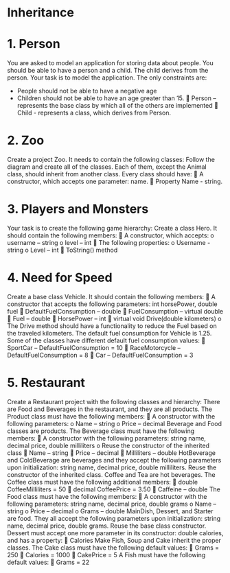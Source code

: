 # Inheritance

# 1. Person
You are asked to model an application for storing data about people. You should be able to have a person and a child. 
The child derives from the person. Your task is to model the application. The only constraints are:
- People should not be able to have a negative age
- Children should not be able to have an age greater than 15.
 Person – represents the base class by which all of the others are implemented
 Child - represents a class, which derives from Person.

# 2. Zoo
Create a project Zoo. It needs to contain the following classes: 
Follow the diagram and create all of the classes. Each of them, except the Animal class, should inherit from 
another class. Every class should have:
 A constructor, which accepts one parameter: name. 
 Property Name - string.

# 3. Players and Monsters
Your task is to create the following game hierarchy: 
Create a class Hero. It should contain the following members:
 A constructor, which accepts:
o username – string
o level – int
 The following properties:
o Username - string
o Level – int
 ToString() method

# 4. Need for Speed
Create a base class Vehicle. It should contain the following members:
 A constructor that accepts the following parameters: int horsePower, double fuel
 DefaultFuelConsumption – double 
 FuelConsumption – virtual double
 Fuel – double
 HorsePower – int
 virtual void Drive(double kilometers)
o The Drive method should have a functionality to reduce the Fuel based on the traveled 
kilometers.
The default fuel consumption for Vehicle is 1.25. Some of the classes have different default fuel consumption 
values:
 SportCar – DefaultFuelConsumption = 10
 RaceMotorcycle – DefaultFuelConsumption = 8
 Car – DefaultFuelConsumption = 3

# 5. Restaurant
Create a Restaurant project with the following classes and hierarchy:
There are Food and Beverages in the restaurant, and they are all products. 
The Product class must have the following members:
 A constructor with the following parameters:
o Name – string
o Price – decimal
Beverage and Food classes are products. 
The Beverage class must have the following members:
 A constructor with the following parameters: string name, decimal price, double milliliters
o Reuse the constructor of the inherited class
 Name – string
 Price – decimal
 Milliliters – double
HotBeverage and ColdBeverage are beverages and they accept the following parameters upon initialization: 
string name, decimal price, double milliliters. Reuse the constructor of the inherited class.
Coffee and Tea are hot beverages. The Coffee class must have the following additional members:
 double CoffeeMilliliters = 50
 decimal CoffeePrice = 3.50
 Caffeine – double
The Food class must have the following members:
 A constructor with the following parameters: string name, decimal price, double grams
o Name – string
o Price – decimal
o Grams – double
MainDish, Dessert, and Starter are food. They all accept the following parameters upon initialization: string 
name, decimal price, double grams. Reuse the base class constructor.
Dessert must accept one more parameter in its constructor: double calories, and has a property:
 Calories
Make Fish, Soup and Cake inherit the proper classes. 
The Cake class must have the following default values:
 Grams = 250
 Calories = 1000
 CakePrice = 5
A Fish must have the following default values:
 Grams = 22

# 
